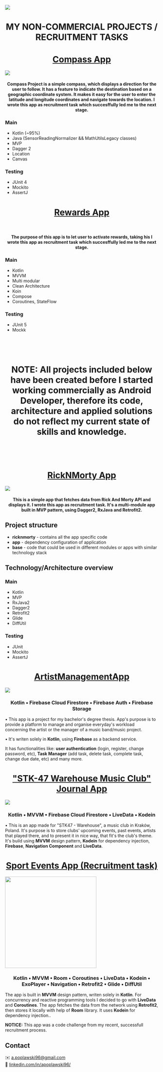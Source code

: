 <a href="https://github.com/apoplawski96/projects-summary/blob/master/assets/header.png"><img src="https://github.com/apoplawski96/projects-summary/blob/master/assets/header.png"></a>

<h1 align="center"> MY NON-COMMERCIAL PROJECTS / RECRUITMENT TASKS </h4>
  
<p><h1 align="center"><a href="https://github.com/apoplawski96/dacompazzz">Compass App</a></h1></p>

<img align="center" src="https://github.com/apoplawski96/projects-summary/blob/master/assets/DaCompazzz.jpg" /></a>
<br> 
<p><h4 align="center">Compass Project is a simple compass, which displays a direction for the user to follow. It has a feature
to indicate the destination based on a geographic coordinate system. It makes it easy for the user to
enter the latitude and longitude coordinates and navigate towards the location. I wrote this app as recruitment task which succesffully led me to the next stage. </h4><p>
  
### Main
- Kotlin (~95%)
- Java (SensorReadingNormalizer && MathUtilsLegacy classes)
- MVP
- Dagger 2
- Location
- Canvas

### Testing
- JUnit 4
- Mockito
- AssertJ

<p><h1 align="center"><a href="https://github.com/apoplawski96/rewardsApp">Rewards App</a></h1></p>

<br> 
<p><h4 align="center">The purpose of this app is to let user to activate rewards, taking his I wrote this app as recruitment task which succesffully led me to the next stage. </h4><p>
  
### Main
- Kotlin
- MVVM
- Multi modular
- Clean Architecture
- Koin
- Compose
- Coroutines, StateFlow

### Testing
- JUnit 5
- Mockk

<br>
<br>
<br>
<p><h1 align="center"> NOTE: All projects included below have been created before I started working commercially as Android Developer, therefore its code, architecture and applied solutions do not reflect my current state of skills and knowledge. </h1><p>
<br>
<br>
<br>
  
<p><h1 align="center"><a href="https://github.com/apoplawski96/ricknmortyapiclient">RickNMorty App</a></h1></p>

<img align="center" src="https://github.com/apoplawski96/projects-summary/blob/master/assets/ricknmortyapiclient.jpg" /></a>
<br> 
<p><h4 align="center">This is a simple app that fetches data from Rick And Morty API and displays it. I wrote this app as recruitment task. It's a multi-module app built in MVP pattern, using Dagger2, RxJava and Retrofit2. </h4><p>
  
## Project structure
* **ricknmorty** - contains all the app specific code
* **app** - dependency configuration of application
* **base** - code that could be used in different modules or apps with similar technology stack
## Technology/Architecture overview
### Main
- Kotlin
- MVP
- RxJava2
- Dagger2
- Retrofit2
- Glide
- DiffUtil

### Testing
- JUnit
- Mockito
- AssertJ


<p><h1 align="center"><a href="https://github.com/apoplawski96/ArtistManagerApp">ArtistManagementApp</a></h1></p>
<img align="center" src="https://github.com/apoplawski96/projects-summary/blob/master/assets/ArtistManagementApp.png" /></a>
<p><h3 align="center">
  Kotlin •
  Firebase Cloud Firestore •
  Firebase Auth •
  Firebase Storage
</h3></p>

<p> • This app is a project for my bachelor's degree thesis. App's purpose is to provide a platform to manage and organise everyday's workload concerning the artist or the manager of a music band/music project.</p>
<p> • It's writen solely in <b>Kotlin</b>, using <b>Firebase</b> as a backend service. </p>
<p> It has functionalities like: <b>user authentication</b> (login, register, change password, etc), <b>Task Manager</b> (add task, delete task, complete task, change due date, etc) and many more.</p>

<p><h1 align="center"><a href="https://github.com/apoplawski96/music-club-journal-app">"STK-47 Warehouse Music Club" Journal App</a></h1></p>
<img align="center" src="https://github.com/apoplawski96/projects-summary/blob/master/stk_promo.png" /></a>
<p><h3 align="center">
  Kotlin •
  MVVM •
  Firebase Cloud Firestore •
  LiveData •
  Kodein
</h3></p>



<p> • This is an app made for "STK47 - Warehouse", a music club in Kraków, Poland.
It's purpose is to store clubs' upcoming events, past events, artists that played there, and to present it in nice way,
that fit's the club's theme. It's build using <b>MVVM</b> design pattern, <b>Kodein</b> for dependency injection, <b>Firebase</b>, <b>Navigation Component</b> and <b>LiveData</b>.</p>



<p><h1 align="center"><a href="https://github.com/apoplawski96/sport-events-app">Sport Events App (Recruitment task)</a></h1></p>
<img align="center" width="300" src="https://github.com/apoplawski96/projects-summary/blob/master/recrutaskss.jpg" /></a>
<p><h3 align="center">
  Kotlin •
  MVVM •
  Room •
  Coroutines •
  LiveData •
  Kodein •
  ExoPlayer •
  Navigation •
  Retrofit2 •
  Glide •
  DiffUtil
</h3></p>

<p> The app is built in <strong>MVVM</strong> design pattern, writen solely in <strong>Kotlin</strong>. For concurrency and reactive programming tools I decided to go with <strong>LiveData</strong> and <strong>Coroutines</strong>. The app fetches the data from the network using <strong>Retrofit2</strong>, then stores it locally with help of <strong>Room</strong> library. It uses <strong>Kodein</strong> for dependency injection..</p>
<p> <strong>NOTICE:</strong> This app was a code challenge from my recent, successfull recruitment process. </p>


## Contact

✉️ a.poplawski96@gmail.com
<br>
👷 <a href="http://www.linkedin.com/in/apoplawski96/">linkedin.com/in/apoplawski96/</a>
